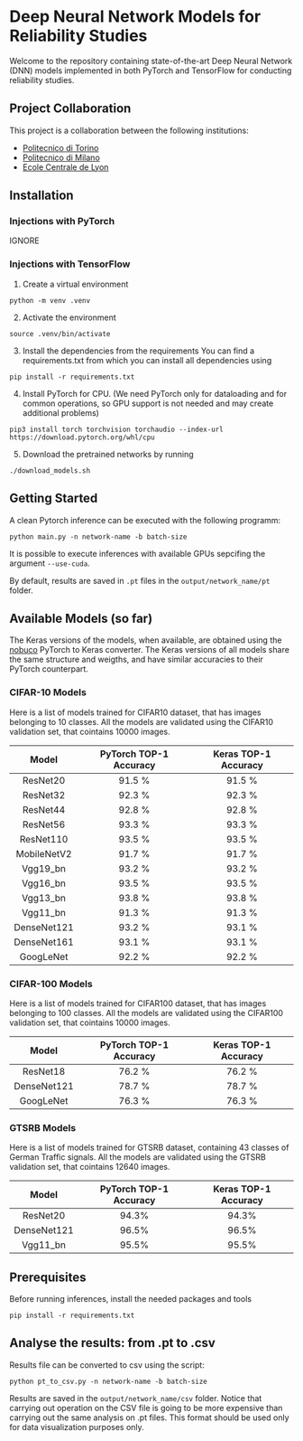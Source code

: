 # Deep Neural Network Models for Reliability Studies
Welcome to the repository containing state-of-the-art Deep Neural Network (DNN) models implemented in both PyTorch and TensorFlow for conducting reliability studies. 

## Project Collaboration

This project is a collaboration between the following institutions:

- [Politecnico di Torino](https://www.polito.it/)
- [Politecnico di Milano](https://www.polimi.it/)
- [Ecole Centrale de Lyon](https://www.ec-lyon.fr/en)

## Installation

### Injections with PyTorch

IGNORE

### Injections with TensorFlow

1. Create a virtual environment

```
python -m venv .venv
```

2. Activate the environment

```
source .venv/bin/activate
```

3. Install the dependencies from the requirements
You can find a requirements.txt from which you can install all dependencies using

```
pip install -r requirements.txt
```

4. Install PyTorch for CPU. (We need PyTorch only for dataloading and for common operations, so GPU support is not needed and may create
additional problems)
```
pip3 install torch torchvision torchaudio --index-url https://download.pytorch.org/whl/cpu
```


5. Download the pretrained networks by running
```
./download_models.sh
```


## Getting Started

A clean Pytorch inference can be executed with the following programm:
```
python main.py -n network-name -b batch-size 
```

It is possible to execute inferences with available GPUs sepcifing the argument ```--use-cuda```.

By default, results are saved in ```.pt``` files in the ```output/network_name/pt``` folder. 

## Available Models (so far)

The Keras versions of the models, when available, are obtained using the [nobuco](https://github.com/AlexanderLutsenko/nobuco) PyTorch to Keras converter.
The Keras versions of all models share the same structure and weigths, and have similar accuracies to their PyTorch counterpart.

### CIFAR-10 Models
Here is a list of models trained for CIFAR10 dataset, that has images belonging to 10 classes.
All the models are validated using the CIFAR10 validation set, that cointains 10000 images.

|    Model    | PyTorch TOP-1 Accuracy | Keras TOP-1 Accuracy |
| :---------: | :--------------------: | :------------------: |
|  ResNet20   |         91.5 %         |        91.5 %        |
|  ResNet32   |         92.3 %         |        92.3 %        |
|  ResNet44   |         92.8 %         |        92.8 %        |
|  ResNet56   |         93.3 %         |        93.3 %        |
|  ResNet110  |         93.5 %         |        93.5 %        |
| MobileNetV2 |         91.7 %         |        91.7 %        |
|  Vgg19_bn   |         93.2 %         |        93.2 %        |
|  Vgg16_bn   |         93.5 %         |        93.5 %        |
|  Vgg13_bn   |         93.8 %         |        93.8 %        |
|  Vgg11_bn   |         91.3 %         |        91.3 %        |
| DenseNet121 |         93.2 %         |        93.1 %        |
| DenseNet161 |         93.1 %         |        93.1 %        |
|  GoogLeNet  |         92.2 %         |        92.2 %        |

### CIFAR-100 Models
Here is a list of models trained for CIFAR100 dataset, that has images belonging to 100 classes.
All the models are validated using the CIFAR100 validation set, that cointains 10000 images.

|    Model    | PyTorch TOP-1 Accuracy | Keras TOP-1 Accuracy |
| :---------: | :--------------------: | :------------------: |
|  ResNet18   |         76.2 %         |        76.2 %        |
| DenseNet121 |         78.7 %         |        78.7 %        |
|  GoogLeNet  |         76.3 %         |        76.3 %        |

### GTSRB Models
Here is a list of models trained for GTSRB dataset, containing 43 classes of German Traffic signals.
All the models are validated using the GTSRB validation set, that cointains 12640 images.

|    Model    | PyTorch TOP-1 Accuracy | Keras TOP-1 Accuracy |
| :---------: | :--------------------: | :------------------: |
|  ResNet20   |         94.3%          |        94.3%         |
| DenseNet121 |         96.5%          |        96.5%         |
|  Vgg11_bn   |         95.5%          |        95.5%         |

## Prerequisites  

Before running inferences, install the needed packages and tools
```
pip install -r requirements.txt
```


## Analyse the results: from .pt to .csv

Results file can be converted to csv using the script:
```
python pt_to_csv.py -n network-name -b batch-size 
```
Results are saved in the ```output/network_name/csv``` folder. Notice that carrying out operation on the CSV file is going to be more expensive than carrying out the same analysis on .pt files. This format should be used only for data visualization purposes only.


